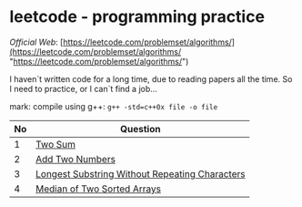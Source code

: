 # leetcode - programming practice

*Official Web*: [https://leetcode.com/problemset/algorithms/](https://leetcode.com/problemset/algorithms/ "https://leetcode.com/problemset/algorithms/")

I haven\`t written code for a long time, due to reading papers all the time. So I need to practice, or I can\`t find a job...

mark: compile using g++: `g++ -std=c++0x file -o file `

| No | Question |
|---| ----- |
|1|[Two Sum](https://oj.leetcode.com/problems/two-sum/)|
|2|[Add Two Numbers](https://oj.leetcode.com/problems/add-two-numbers/)|
|3|[Longest Substring Without Repeating Characters](https://oj.leetcode.com/problems/longest-substring-without-repeating-characters/)|
|4|[Median of Two Sorted Arrays](https://oj.leetcode.com/problems/median-of-two-sorted-arrays/)|
